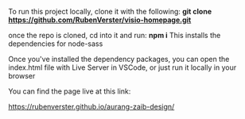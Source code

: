 To run this project locally, clone it with the following:
**git clone https://github.com/RubenVerster/visio-homepage.git**

once the repo is cloned, cd into it and run:
**npm i**
This installs the dependencies for node-sass

Once you've installed the dependency packages, you can open the index.html file with Live Server in VSCode, or just run it locally in your browser

You can find the page live at this link:

https://rubenverster.github.io/aurang-zaib-design/
